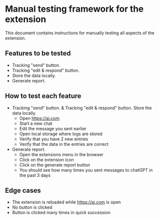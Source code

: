 # Manual testing framework for the extension

This document contains instructions for manually testing all aspects of the extension. 

## Features to be tested

- Tracking "send" button. 
- Tracking "edit & respond" button.
- Store the data locally.
- Generate report.


## How to test each feature

- Tracking "send" button. & Tracking "edit & respond" button. Store the data locally.
  - Open https://ai.com
  - Start a new chat
  - Edit the message you sent earlier
  - Open local storage where logs are stored
  - Verify that you have 2 new entries
  - Verify that the data in the entries are correct
- Generate report.
  - Open the extensions menu in the browser
  - Click on the extension icon
  - Click on the generate report button
  - You should see how many times you sent messages to chatGPT in the past 3 days


## Edge cases

- The extension is reloaded while https://ai.com is open
- No button is clicked
- Button is clicked many times in quick succession

